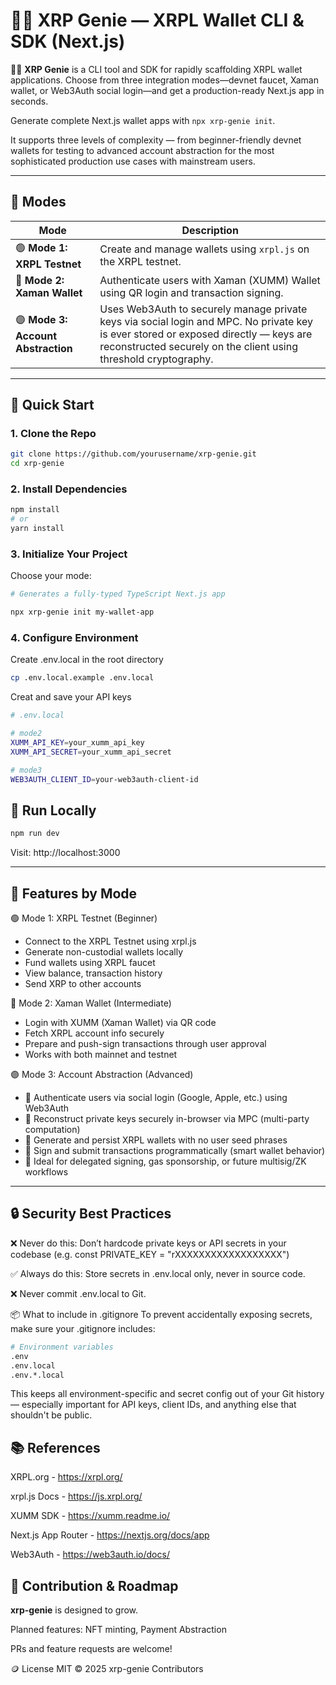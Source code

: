 # 🧞‍♂️ XRP Genie — XRPL Wallet CLI & SDK (Next.js)

🧞‍♂️ **XRP Genie** is a CLI tool and SDK for rapidly scaffolding XRPL wallet applications. Choose
  from three integration modes—devnet faucet, Xaman wallet, or Web3Auth social login—and get a
  production-ready Next.js app in seconds.

Generate complete Next.js wallet apps with `npx xrp-genie init`.

It supports three levels of complexity — from beginner-friendly devnet wallets for testing to advanced account abstraction for the most sophisticated production use cases with mainstream users.

---

## 🧠 Modes

| Mode | Description |
|------|-------------|
| 🟢 **Mode 1: XRPL Testnet** | Create and manage wallets using `xrpl.js` on the XRPL testnet. |
| 🔵 **Mode 2: Xaman Wallet** | Authenticate users with Xaman (XUMM) Wallet using QR login and transaction signing. |
| 🟣 **Mode 3: Account Abstraction** | Uses Web3Auth to securely manage private keys via social login and MPC. No private key is ever stored or exposed directly — keys are reconstructed securely on the client using threshold cryptography. |

---

## 🚀 Quick Start

### 1. Clone the Repo

```bash
git clone https://github.com/yourusername/xrp-genie.git
cd xrp-genie
```

### 2. Install Dependencies

```bash
npm install
# or
yarn install
```

### 3. Initialize Your Project
Choose your mode:
```bash
# Generates a fully-typed TypeScript Next.js app

npx xrp-genie init my-wallet-app
```

### 4. Configure Environment
Create .env.local in the root directory

```bash
cp .env.local.example .env.local
```

Creat and save your API keys
```bash
# .env.local

# mode2
XUMM_API_KEY=your_xumm_api_key
XUMM_API_SECRET=your_xumm_api_secret

# mode3
WEB3AUTH_CLIENT_ID=your-web3auth-client-id
```

## 🧪 Run Locally

```bash
npm run dev
```
Visit: http://localhost:3000

---

## 🔧 Features by Mode
🟢 Mode 1: XRPL Testnet (Beginner)
- Connect to the XRPL Testnet using xrpl.js
- Generate non-custodial wallets locally
- Fund wallets using XRPL faucet
- View balance, transaction history
- Send XRP to other accounts

🔵 Mode 2: Xaman Wallet (Intermediate)
- Login with XUMM (Xaman Wallet) via QR code
- Fetch XRPL account info securely
- Prepare and push-sign transactions through user approval
- Works with both mainnet and testnet

🟣 Mode 3: Account Abstraction (Advanced)
- 🔐 Authenticate users via social login (Google, Apple, etc.) using Web3Auth
- 🧠 Reconstruct private keys securely in-browser via MPC (multi-party computation)
- 🪪 Generate and persist XRPL wallets with no user seed phrases
- 🧾 Sign and submit transactions programmatically (smart wallet behavior)
- 🧱 Ideal for delegated signing, gas sponsorship, or future multisig/ZK workflows

---

## 🔒 Security Best Practices
❌ Never do this:
Don’t hardcode private keys or API secrets in your codebase
(e.g. const PRIVATE_KEY = "rXXXXXXXXXXXXXXXXXX")

✅ Always do this:
Store secrets in .env.local only, never in source code.

❌ Never commit .env.local to Git.

📦 What to include in .gitignore
To prevent accidentally exposing secrets, make sure your .gitignore includes:

```bash
# Environment variables
.env
.env.local
.env.*.local
```
This keeps all environment-specific and secret config out of your Git history — especially important for API keys, client IDs, and anything else that shouldn't be public.

## 📚 References
XRPL.org - https://xrpl.org/

xrpl.js Docs - https://js.xrpl.org/

XUMM SDK - https://xumm.readme.io/

Next.js App Router - https://nextjs.org/docs/app

Web3Auth - https://web3auth.io/docs/

## 🧞 Contribution & Roadmap
**xrp-genie** is designed to grow. 

Planned features: NFT minting, Payment Abstraction

PRs and feature requests are welcome!

🪙 License
MIT © 2025 xrp-genie Contributors
